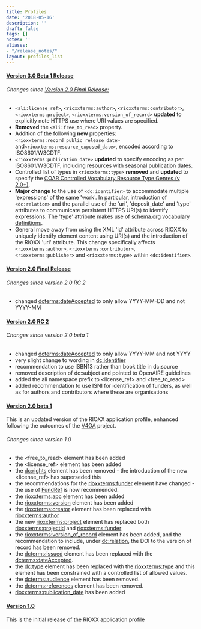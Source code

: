 ```yaml
---
title: Profiles
date: '2018-05-16'
description: ''
draft: false
tags: []
notes: ''
aliases:
- "/release_notes/"
layout: profiles_list
---
```


#### [Version 3.0 Beta 1 Release](/profiles/v3-0-beta-1/)
###### Changes since [Version 2.0 Final Release:](https://www.rioxx.net/profiles/v2-0-final/)
- `<ali:license_ref>`, `<rioxxterms:author>`, `<rioxxterms:contributor>`, `<rioxxterms:project>`, `<rioxxterms:version_of_record>` **updated** to explicitly note HTTPS use where URI values are specified.
- **Removed** the `<ali:free_to_read>` property.
- Addition of the following **new** properties: `<rioxxterms:record_public_release_date>` and`<rioxxterms:resource_exposed_date>`, encoded according to ISO8601/W3CDTF.
- `<rioxxterms:publication_date>` **updated** to specify encoding as per ISO8601/W3CDTF, including resources with seasonal publication dates.
- Controlled list of types in  `<rioxxterms:type>` **removed** and **updated** to specify the [COAR Controlled Vocabulary Resource Type Genres (v 2.0+)](http://vocabularies.coar-repositories.org/documentation/resource_types/).
- **Major change** to the use of `<dc:identifier>` to accommodate multiple 'expressions' of the same 'work'. In particular, introduction of  `<dc:relation>` and the parallel use of the 'uri', 'deposit_date' and 'type' attributes to communicate persistent HTTPS URI(s) to identify expressions. The 'type' attribute makes use of [schema.org](https://schema.org/) [vocabulary definitions]().
- General move away from using the XML 'id' attribute across RIOXX to uniquely identify element content using URI(s) and the introduction of the RIOXX 'uri' attribute. This change specifically affects `<rioxxterms:author>`, `<rioxxterms:contributor>`, `<rioxxterms:publisher>` and `<rioxxterms:type>` within `<dc:identifier>`.



#### [Version 2.0 Final Release](/profiles/v2-0-final/)

###### Changes since version 2.0 RC 2

* changed <dcterms:dateAccepted> to only allow YYYY-MM-DD and not YYYY-MM

#### [Version 2.0 RC 2](/profiles/v2-0-rc-2/)

###### Changes since version 2.0 beta 1

* changed <dcterms:dateAccepted> to only allow YYYY-MM and not YYYY
* very slight change to wording in <dc:identifier>
* recommendation to use ISBN13 rather than book title in dc:source
* removed description of dc:subject and pointed to OpenAIRE guidelines
* added the ali namespace prefix to <license_ref> and <free_to_read>
* added recommendation to use ISNI for identification of funders, as well as for authors and contributors where these are organisations

#### [Version 2.0 beta 1](/profiles/v2-0-beta-1/)

This is an updated version of the RIOXX application profile, enhanced following the outcomes of the [V4OA](http://www.v4oa.net) project.

###### Changes since version 1.0

* the <free_to_read> element has been added
* the <license_ref> element has been added
* the <dc:rights> element has been removed - the introduction of the new <license_ref> has superseded this
* the recommendations for the <rioxxterms:funder> element have changed - the use of [FundRef](http://www.crossref.org/fundref/) is now recommended.
* the <rioxxterms:apc> element has been added
* the <rioxxterms:version> element has been added
* the <rioxxterms:creator> element has been replaced with <rioxxterms:author>
* the new <rioxxterms:project> element has replaced both <rioxxterms:projectid> and <rioxxterms:funder>
* the <rioxxterms:version_of_record> element has been added, and the recommendation to include, under <dc:relation>, the DOI to the version of record has been removed.
* the <dcterms:issued> element has been replaced with the <dcterms:dateAccepted>.
* the <dc:type> element has been replaced with the <rioxxterms:type> and this element has been constrained with a controlled list of allowed values.
* the <dcterms:audience> element has been removed.
* the <dcterms:references> element has been removed.
* <rioxxterms:publication_date> has been added

#### [Version 1.0](/profiles/v1-0/)
This is the initial release of the RIOXX application profile